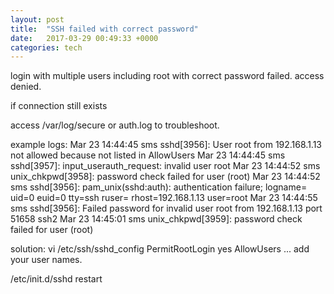 ```yaml
---
layout: post
title:  "SSH failed with correct password"
date:   2017-03-29 00:49:33 +0000
categories: tech
---
```



login with multiple users including root with correct password failed.
access denied.

if connection still exists

access /var/log/secure or auth.log to troubleshoot.

example logs:
Mar 23 14:44:45 sms sshd[3956]: User root from 192.168.1.13 not allowed because not listed in AllowUsers
Mar 23 14:44:45 sms sshd[3957]: input_userauth_request: invalid user root
Mar 23 14:44:52 sms unix_chkpwd[3958]: password check failed for user (root)
Mar 23 14:44:52 sms sshd[3956]: pam_unix(sshd:auth): authentication failure; logname= uid=0 euid=0 tty=ssh ruser= rhost=192.168.1.13  user=root
Mar 23 14:44:55 sms sshd[3956]: Failed password for invalid user root from 192.168.1.13 port 51658 ssh2
Mar 23 14:45:01 sms unix_chkpwd[3959]: password check failed for user (root)

solution:
vi /etc/ssh/sshd_config
PermitRootLogin yes
AllowUsers ...
add your user names.

/etc/init.d/sshd restart



